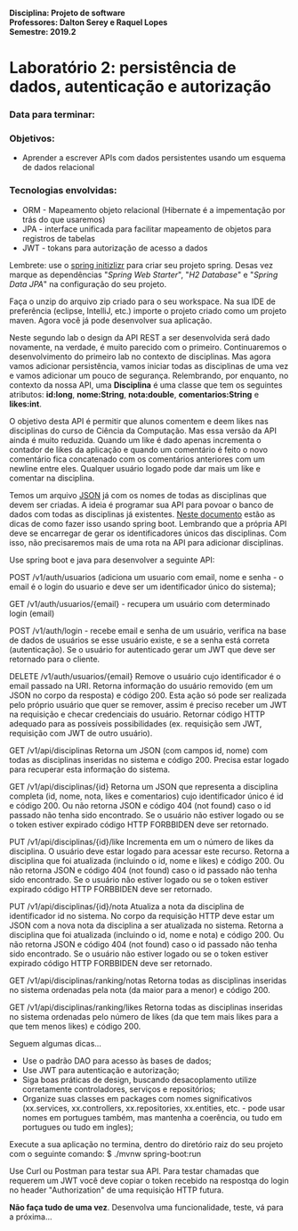 **Disciplina: Projeto de software<br>
Professores: Dalton Serey e Raquel Lopes<br>
Semestre: 2019.2**

# Laboratório 2: persistência de dados, autenticação e autorização
### Data para terminar:

### Objetivos:
* Aprender a escrever APIs com dados persistentes usando um esquema de dados relacional 

### Tecnologias envolvidas:
* ORM - Mapeamento objeto relacional (Hibernate é a impementação por trás do que usaremos)
* JPA - interface unificada para facilitar mapeamento de objetos para registros de tabelas
* JWT - tokans para autorização de acesso a dados

Lembrete: use o [spring initizlizr](https://start.spring.io) para criar seu projeto spring. Desas vez marque as dependências "_Spring Web Starter_", "_H2 Database_" e "_Spring Data JPA_" na configuração do seu projeto.

Faça o unzip do arquivo zip criado para o seu workspace. Na sua IDE de preferência (eclipse, IntelliJ, etc.) importe o projeto criado como um projeto maven. Agora você já pode desenvolver sua aplicação.

Neste segundo lab o design da API REST a ser desenvolvida será dado novamente, na verdade, é muito parecido com o primeiro. Continuaremos o desenvolvimento do primeiro lab no contexto de disciplinas. Mas agora vamos adicionar persistência, vamos iniciar todas as disciplinas de uma vez e vamos adicionar um pouco de segurança. Relembrando, por enquanto, no contexto da nossa API, uma **Disciplina** é uma classe que tem os seguintes atributos: **id:long**, **nome:String**, **nota:double**, **comentarios:String** e **likes:int**.

O objetivo desta API é permitir que alunos comentem e deem likes nas disciplinas do curso de Ciência da Computação. Mas essa versão da API ainda é muito reduzida. Quando um like é dado apenas incrementa o contador de likes da aplicação e quando um comentário é feito o novo comentário fica concatenado com os comentários anteriores com um newline entre eles. Qualquer usuário logado pode dar mais um like e comentar na disciplina.

Temos um arquivo [JSON](./disciplinas.json) já com os nomes de todas as disciplinas que devem ser criadas. A ideia é programar sua API para povoar o banco de dados com todas as disciplinas já existentes. [Neste documento](bit.ly/inicia-dados-json) estão as dicas de como fazer isso usando spring boot. Lembrando que a própria API deve se encarregar de gerar os identificadores únicos das disciplinas. Com isso, não precisaremos mais de uma rota na API para adicionar disciplinas.

Use spring boot e java para desenvolver a seguinte API:

POST /v1/auth/usuarios (adiciona um usuario com email, nome e senha - o email é o login do usuario e deve ser um identificador único do sistema);

GET /v1/auth/usuarios/{email} - recupera um usuário com determinado login (email)

POST /v1/auth/login - recebe email e senha de um usuário, verifica na base de dados de usuários se esse usuário existe, e se a senha está correta (autenticação). Se o usuário for autenticado gerar um JWT que deve ser retornado para o cliente.

DELETE /v1/auth/usuarios/{email}
Remove o usuário cujo identificador é o email passado na URI. Retorna informação do usuário removido (em um JSON no corpo da resposta) e código 200. Esta ação só pode ser realizada pelo próprio usuário que quer se remover, assim é preciso receber um JWT na requisição e checar credenciais do usuário. Retornar código HTTP adequado para as possíveis possibilidades (ex. requisição sem JWT, requisição com JWT de outro usuário).

GET /v1/api/disciplinas 
Retorna um JSON (com campos id, nome) com todas as disciplinas inseridas no sistema e código 200. Precisa estar logado para recuperar esta informação do sistema.

GET /v1/api/disciplinas/{id}
Retorna um JSON que representa a disciplina completa (id, nome, nota, likes e comentarios) cujo identificador único é id e código 200. Ou não retorna JSON e código 404 (not found) caso o id passado não tenha sido encontrado. Se o usuário não estiver logado ou se o token estiver expirado código HTTP FORBBIDEN deve ser retornado.

PUT /v1/api/disciplinas/{id}/like 
Incrementa em um o número de likes da disciplina. O usuário deve estar logado para acessar este recurso.
Retorna a disciplina que foi atualizada (incluindo o id, nome e likes) e código 200. Ou não retorna JSON e código 404 (not found) caso o id passado não tenha sido encontrado. Se o usuário não estiver logado ou se o token estiver expirado código HTTP FORBBIDEN deve ser retornado.

PUT /v1/api/disciplinas/{id}/nota 
Atualiza a nota da disciplina de identificador id no sistema. No corpo da requisição HTTP deve estar um JSON com a nova nota da disciplina a ser atualizada no sistema. 
Retorna a disciplina que foi atualizada (incluindo o id, nome e nota) e código 200. Ou não retorna JSON e código 404 (not found) caso o id passado não tenha sido encontrado. Se o usuário não estiver logado ou se o token estiver expirado código HTTP FORBBIDEN deve ser retornado.

GET /v1/api/disciplinas/ranking/notas
Retorna todas as disciplinas inseridas no sistema ordenadas pela nota (da maior para a menor) e código 200.

GET /v1/api/disciplinas/ranking/likes
Retorna todas as disciplinas inseridas no sistema ordenadas pelo número de likes (da que tem mais likes para a que tem menos likes) e código 200.

Seguem algumas dicas...

* Use o padrão DAO para acesso às bases de dados;
* Use JWT para autenticação e autorização;
* Siga boas práticas de design, buscando desacoplamento utilize corretamente controladores, serviços e repositórios;
* Organize suas classes em packages com nomes significativos (xx.services, xx.controllers, xx.repositories, xx.entities, etc. - pode usar nomes em portugues também, mas mantenha a coerência, ou tudo em portugues ou tudo em ingles);

Execute a sua aplicação no termina, dentro do diretório raiz do seu projeto com o seguinte comando: 
$ ./mvnw spring-boot:run

Use Curl ou Postman para testar sua API. Para testar chamadas que requerem um JWT você deve copiar o token recebido na respostqa do login no header "Authorization" de uma requisição HTTP futura. 

**Não faça tudo de uma vez**. Desenvolva uma funcionalidade, teste, vá para a próxima…
